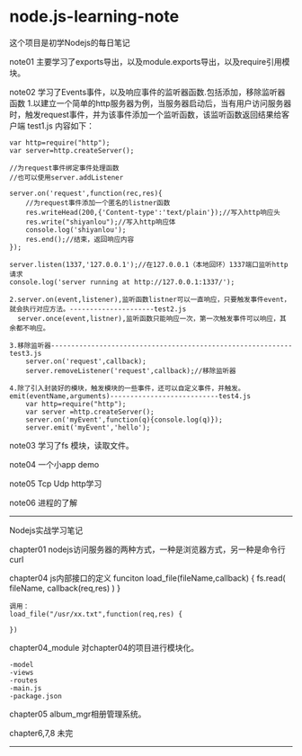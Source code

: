 # node.js-learning-note
这个项目是初学Nodejs的每日笔记

note01 主要学习了exports导出，以及module.exports导出，以及require引用模块。

note02 学习了Events事件，以及响应事件的监听器函数.包括添加，移除监听器函数
	1.以建立一个简单的http服务器为例，当服务器启动后，当有用户访问服务器时，触发request事件，并为该事件添加一个监听函数，该监听函数返回结果给客户端
	test1.js 内容如下：

	var http=require("http");
	var server=http.createServer();

	//为request事件绑定事件处理函数
	//也可以使用server.addListener

	server.on('request',function(rec,res){
		//为request事件添加一个匿名的listner函数
		res.writeHead(200,{'Content-type':'text/plain'});//写入http响应头
		res.write("shiyanlou");//写入http响应体
		console.log('shiyanlou');
		res.end();//结束，返回响应内容
	});

	server.listen(1337,'127.0.0.1');//在127.0.0.1（本地回环）1337端口监听http请求
	console.log('server running at http://127.0.0.1:1337/');

	2.server.on(event,listener),监听函数listner可以一直响应，只要触发事件event，就会执行对应方法。---------------------test2.js
	  server.once(event,listner),监听函数只能响应一次，第一次触发事件可以响应，其余都不响应。

	3.移除监听器------------------------------------------------------------test3.js
		server.on('request',callback);
		server.removeListener('request',callback);//移除监听器

	4.除了引入封装好的模块，触发模块的一些事件，还可以自定义事件，并触发。emit(eventName,arguments)---------------------------test4.js
		var http=require("http");
		var server =http.createServer();
		server.on('myEvent',function(q){console.log(q)});
		server.emit('myEvent','hello');

note03  学习了fs 模块，读取文件。

note04 一个小app demo

note05 Tcp  Udp  http学习

note06 进程的了解

-----------------------------------------------------------------------------------------------------------------------------------------------------

Nodejs实战学习笔记

chapter01  nodejs访问服务器的两种方式，一种是浏览器方式，另一种是命令行curl

chapter04 js内部接口的定义
       funciton load_file(fileName,callback) {
                fs.read(
                        fileName,
                        callback(req,res)
                 )
        }

	调用：
	load_file("/usr/xx.txt",function(req,res) {

	})



chapter04_module  对chapter04的项目进行模块化。
	
	-model
	-views
	-routes
	-main.js
	-package.json

chapter05  album_mgr相册管理系统。


chapter6,7,8 未完

------------------------------------------------------------------------------------------------------------------------------------------------------
